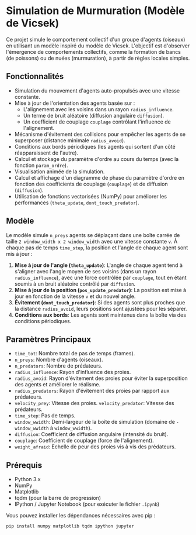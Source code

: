 # Simulation de Murmuration (Modèle de Vicsek)

Ce projet simule le comportement collectif d'un groupe d'agents (oiseaux) en utilisant un modèle inspiré du modèle de Vicsek. L'objectif est d'observer l'émergence de comportements collectifs, comme la formation de bancs (de poissons) ou de nuées (murmuration), à partir de règles locales simples.

## Fonctionnalités

*   Simulation du mouvement d'agents auto-propulsés avec une vitesse constante.
*   Mise à jour de l'orientation des agents basée sur :
    *   L'alignement avec les voisins dans un rayon `radius_influence`.
    *   Un terme de bruit aléatoire (diffusion angulaire `diffusion`).
    *   Un coefficient de couplage `couplage` contrôlant l'influence de l'alignement.
*   Mécanisme d'évitement des collisions pour empêcher les agents de se superposer (distance minimale `radius_avoid`).
*   Conditions aux bords périodiques (les agents qui sortent d'un côté réapparaissent de l'autre).
*   Calcul et stockage du paramètre d'ordre au cours du temps (avec la fonction `param_ordre`).
*   Visualisation animée de la simulation.
*   Calcul et affichage d'un diagramme de phase du paramètre d'ordre en fonction des coefficients de couplage (`couplage`) et de diffusion (`diffusion`).
*   Utilisation de fonctions vectorisées (NumPy) pour améliorer les performances (`theta_update`, `dont_touch_predator`).

## Modèle

Le modèle simule `n_preys` agents se déplaçant dans une boîte carrée de taille `2 window_width x 2 window_width` avec une vitesse constante `v`. À chaque pas de temps `time_step`, la position et l'angle de chaque agent sont mis à jour :

1.  **Mise à jour de l'angle (`theta_update`)**: L'angle de chaque agent tend à s'aligner avec l'angle moyen de ses voisins (dans un rayon `radius_influence`), avec une force contrôlée par `couplage`, tout en étant soumis à un bruit aléatoire contrôlé par `diffusion`.
2.  **Mise à jour de la position (`pos_update_predator`)**: La position est mise à jour en fonction de la vitesse `v` et du nouvel angle.
3.  **Évitement (`dont_touch_predator`)**: Si des agents sont plus proches que la distance `radius_avoid`, leurs positions sont ajustées pour les séparer.
4.  **Conditions aux bords**: Les agents sont maintenus dans la boîte via des conditions périodiques.

## Paramètres Principaux

*   `time_tot`: Nombre total de pas de temps (frames).
*   `n_preys`: Nombre d'agents (oiseaux).
*   `n_predators`: Nombre de prédateurs.
*   `radius_influence`: Rayon d'influence des proies.
*   `radius_avoid`: Rayon d'évitement des proies pour éviter la superposition des agents et améliorer le réalisme.
*   `radius_predators`: Rayon d'évitement des proies par rapport aux prédateurs.
*   `velocity_prey`: Vitesse des proies.  `velocity_predator`: Vitesse des prédateurs.
*   `time_step`: Pas de temps.
*   `window_wwidth`: Demi-largeur de la boîte de simulation (domaine de `-window_wwidth` à `window_wwidth`).
*   `diffusion`: Coefficient de diffusion angulaire (intensité du bruit).
*   `couplage`: Coefficient de couplage (force de l'alignement).
*   `weight_afraid`: Echelle de peur des proies vis à vis des prédateurs.

## Prérequis

*   Python 3.x
*   NumPy
*   Matplotlib
*   tqdm (pour la barre de progression)
*   IPython / Jupyter Notebook (pour exécuter le fichier `.ipynb`)

Vous pouvez installer les dépendances nécessaires avec pip :
```bash
pip install numpy matplotlib tqdm ipython jupyter
